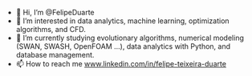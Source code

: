 - 👋 Hi, I’m @FelipeDuarte
- 👀 I’m interested in data analytics, machine learning, optimization algorithms, and CFD.
- 🌱 I’m currently studying evolutionary algorithms, numerical modeling (SWAN, SWASH, OpenFOAM ...), data analytics with Python, and database management.
- 📫 How to reach me www.linkedin.com/in/felipe-teixeira-duarte

<!---
FelipeTDuarte/FelipeTDuarte is a ✨ special ✨ repository because its `README.md` (this file) appears on your GitHub profile.
You can click the Preview link to take a look at your changes.
--->
